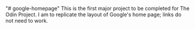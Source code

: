 "# google-homepage"
This is the first major project to be completed for The Odin Project.
I am to replicate the layout of Google's home page; links do not need to work.
